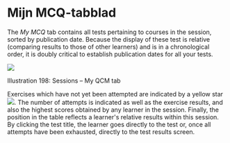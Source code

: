 # Mijn MCQ-tabblad

The _My MCQ_ tab contains all tests pertaining to courses in the session, sorted by publication date. Because the display of these test is relative \(comparing results to those of other learners\) and is in a chronological order, it is doubly critical to establish publication dates for all your tests.

![](../../.gitbook/assets/images265%20%283%29.png)

Illustration 198: Sessions – My QCM tab

Exercises which have not yet been attempted are indicated by a yellow star ![](../../.gitbook/assets/graphics371%20%283%29.png). The number of attempts is indicated as well as the exercise results, and also the highest scores obtained by any learner in the session. Finally, the position in the table reflects a learner's relative results within this session. By clicking the test title, the learner goes directly to the test or, once all attempts have been exhausted, directly to the test results screen.


